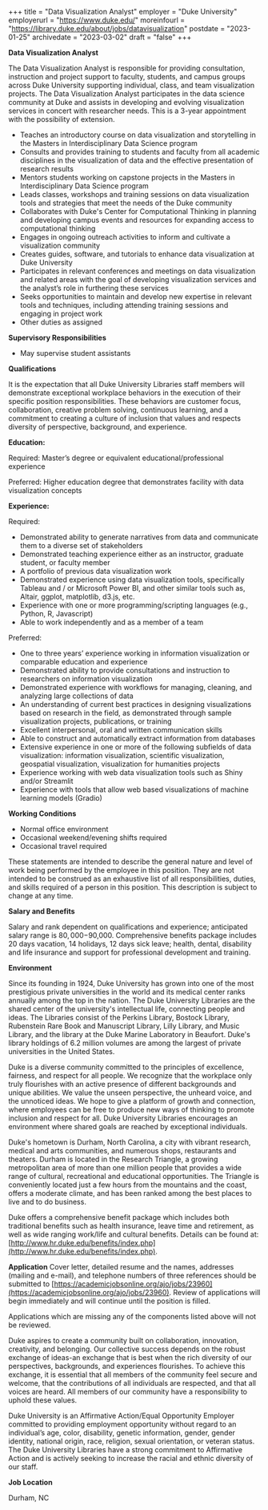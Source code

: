 +++
title = "Data Visualization Analyst"
employer = "Duke University"
employerurl = "https://www.duke.edu/"
moreinfourl = "https://library.duke.edu/about/jobs/datavisualization"
postdate = "2023-01-25"
archivedate = "2023-03-02"
draft = "false"
+++

**Data Visualization Analyst**

The Data Visualization Analyst is responsible for providing consultation, instruction and project support to faculty, students, and campus groups across Duke University supporting individual, class, and team visualization projects. The Data Visualization Analyst participates in the data science community at Duke and assists in developing and evolving visualization services in concert with researcher needs.  This is a 3-year appointment with the possibility of extension.

- Teaches an introductory course on data visualization and storytelling in the Masters in Interdisciplinary Data Science program
- Consults and provides training to students and faculty from  all academic disciplines in the visualization of data and the effective presentation of research results
- Mentors students working on capstone projects in the Masters in Interdisciplinary Data Science program
- Leads classes, workshops and training sessions on data visualization tools and strategies that meet the needs of the Duke community
- Collaborates with Duke's Center for Computational Thinking in planning and developing campus events and resources for expanding access to computational thinking
- Engages in ongoing outreach activities to inform and cultivate a visualization community
- Creates guides, software, and tutorials to enhance data visualization at Duke University
- Participates in relevant conferences and meetings on data visualization and related areas with the goal of developing visualization services and the analyst’s role in furthering these services
- Seeks opportunities to maintain and develop new expertise in relevant tools and techniques, including attending training sessions and engaging in project work
- Other duties as assigned

**Supervisory Responsibilities**

- May supervise student assistants

**Qualifications**

It is the expectation that all Duke University Libraries staff members will demonstrate exceptional workplace behaviors in the execution of their specific position responsibilities. These behaviors are customer focus, collaboration, creative problem solving, continuous learning, and a commitment to creating a culture of inclusion that values and respects diversity of perspective, background, and experience.

**Education:**

Required: Master’s degree or equivalent educational/professional experience

Preferred: Higher education degree that demonstrates facility with data visualization concepts

**Experience:**

Required:  

- Demonstrated ability to generate narratives from data and communicate them to a diverse set of stakeholders
- Demonstrated teaching experience either as an instructor, graduate student, or faculty member
- A portfolio of previous data visualization work
- Demonstrated experience using data visualization tools, specifically Tableau and / or Microsoft Power BI, and other similar tools such as, Altair, ggplot, matplotlib, d3.js, etc.
- Experience with one or more programming/scripting languages (e.g., Python, R, Javascript)
- Able to work independently and as a member of a team

Preferred:  

- One to three years’ experience working in information visualization or comparable education and experience
- Demonstrated ability to provide consultations and instruction to researchers on information visualization
- Demonstrated experience with workflows for managing, cleaning, and analyzing large collections of data
- An understanding of current best practices in designing visualizations based on research in the field, as demonstrated through sample visualization projects, publications, or training
- Excellent interpersonal, oral and written communication skills
- Able to construct and automatically extract information from databases
- Extensive experience in one or more of the following subfields of data visualization: information visualization, scientific visualization, geospatial visualization, visualization for humanities projects
- Experience working with web data visualization tools such as Shiny and/or Streamlit
- Experience with tools that allow web based visualizations of machine learning models (Gradio)

**Working Conditions**

- Normal office environment
- Occasional weekend/evening shifts required
- Occasional travel required

These statements are intended to describe the general nature and level of work being performed by the employee in this position. They are not intended to be construed as an exhaustive list of all responsibilities, duties, and skills required of a person in this position. This description is subject to change at any time.

**Salary and Benefits**

Salary and rank dependent on qualifications and experience; anticipated salary range is $80,000-$90,000. Comprehensive benefits package includes 20 days vacation, 14 holidays, 12 days sick leave; health, dental, disability and life insurance and support for professional development and training.
 

**Environment**

Since its founding in 1924, Duke University has grown into one of the most prestigious private universities in the world and its medical center ranks annually among the top in the nation. The Duke University Libraries are the shared center of the university's intellectual life, connecting people and ideas. The Libraries consist of the Perkins Library, Bostock Library, Rubenstein Rare Book and Manuscript Library, Lilly Library, and Music Library, and the library at the Duke Marine Laboratory in Beaufort. Duke's library holdings of 6.2 million volumes are among the largest of private universities in the United States.  

Duke is a diverse community committed to the principles of excellence, fairness, and respect for all people. We recognize that the workplace only truly flourishes with an active presence of different backgrounds and unique abilities. We value the unseen perspective, the unheard voice, and the unnoticed ideas. We hope to give a platform of growth and connection, where employees can be free to produce new ways of thinking to promote inclusion and respect for all. Duke University Libraries encourages an environment where shared goals are reached by exceptional individuals.
    
Duke's hometown is Durham, North Carolina, a city with vibrant research, medical and arts communities, and numerous shops, restaurants and theaters. Durham is located in the Research Triangle, a growing metropolitan area of more than one million people that provides a wide range of cultural, recreational and educational opportunities. The Triangle is conveniently located just a few hours from the mountains and the coast, offers a moderate climate, and has been ranked among the best places to live and to do business.

Duke offers a comprehensive benefit package which includes both traditional benefits such as health insurance, leave time and retirement, as well as wide ranging work/life and cultural benefits. Details can be found at:  [http://www.hr.duke.edu/benefits/index.php](http://www.hr.duke.edu/benefits/index.php).

**Application**
Cover letter, detailed resume and the names, addresses (mailing and e-mail), and telephone numbers of three references should be submitted to  [https://academicjobsonline.org/ajo/jobs/23960](https://academicjobsonline.org/ajo/jobs/23960). Review of applications will begin immediately and will continue until the position is filled.
 
Applications which are missing any of the components listed above will not be reviewed.

Duke aspires to create a community built on collaboration, innovation, creativity, and belonging. Our collective success depends on the robust exchange of ideas-an exchange that is best when the rich diversity of our perspectives, backgrounds, and experiences flourishes. To achieve this exchange, it is essential that all members of the community feel secure and welcome, that the contributions of all individuals are respected, and that all voices are heard. All members of our community have a responsibility to uphold these values.

Duke University is an Affirmative Action/Equal Opportunity Employer committed to providing employment opportunity without regard to an individual’s age, color, disability, genetic information, gender, gender identity, national origin, race, religion, sexual orientation, or veteran status. The Duke University Libraries have a strong commitment to Affirmative Action and is actively seeking to increase the racial and ethnic diversity of our staff.

**Job Location**

Durham, NC
